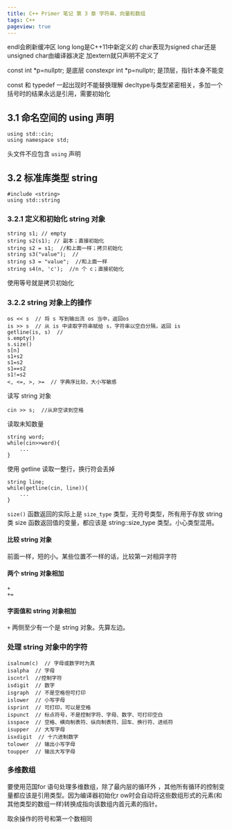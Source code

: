 ```yaml
---
title: C++ Primer 笔记 第 3 章 字符串、向量和数组
tags: C++
pageview: true
---
```



endl会刷新缓冲区
long long是C++11中新定义的
char表现为signed char还是unsigned char由编译器决定
加extern就只声明不定义了

const int *p=nullptr; 是底层
constexpr int *p=nullptr; 是顶层，指针本身不能变

const 和 typedef 一起出现时不能替换理解
decltype与类型紧密相关，多加一个括号时的结果永远是引用，需要初始化

## 3.1 命名空间的 using 声明

```
using std::cin;
using namespace std;
```
头文件不应包含 `using` 声明

## 3.2 标准库类型 string

```
#include <string>
using std::string
```

### 3.2.1 定义和初始化 string 对象
```
string s1; // empty
string s2(s1); // 副本；直接初始化
string s2 = s1;  //和上面一样；拷贝初始化
string s3("value");  //
string s3 = "value";  //和上面一样
string s4(n, 'c');  //n 个 c；直接初始化
```
使用等号就是拷贝初始化

### 3.2.2 string 对象上的操作
```
os << s  // 将 s 写到输出流 os 当中，返回os
is >> s  // 从 is 中读取字符串赋给 s，字符串以空白分隔，返回 is
getline(is, s)  //
s.empty()
s.size()
s[n]
s1+s2
s1=s2
s1==s2
s1!=s2
<, <=, >, >=  // 字典序比较，大小写敏感
```
读写 string 对象
```
cin >> s;  //从非空读到空格
```
读取未知数量
```
string word;
while(cin>>word){
    ...
}
```
使用 getline 读取一整行，换行符会丢掉
```
string line;
while(getline(cin, line)){
    ...
}
```
`size()` 函数返回的实际上是 `size_type` 类型，无符号类型，所有用于存放 string 类 size 函数返回值的变量，都应该是 string::size_type 类型。小心类型混用。

#### 比较 string 对象
前面一样，短的小。某些位置不一样的话，比较第一对相异字符

#### 两个 string 对象相加

```
+
+=
```

#### 字面值和 string 对象相加
`+` 两侧至少有一个是 string 对象。先算左边。
### 处理 string 对象中的字符
```
isalnum(c)  // 字母或数字时为真
isalpha  // 字母
iscntrl  //控制字符
isdigit  // 数字
isgraph  // 不是空格但可打印
islower  // 小写字母
isprint  // 可打印，可以是空格
ispunct  // 标点符号，不是控制字符、字母、数字、可打印空白
isspace  // 空格、横向制表符、纵向制表符、回车、换行符、进纸符
isupper  // 大写字母
isxdigit  // 十六进制数字
tolower  // 输出小写字母
toupper  // 输出大写字母
```
### 多维数组
要使用范国for 语句处理多维数组，除了最内层的循环外 ，其他所有循环的控制变量都应该是引用类型。因为编译器初始化r ow时会自动将这些数组形式的元素(和其他类型的数组一样)转换成指向该数组内首元素的指针。

取余操作的符号和第一个数相同